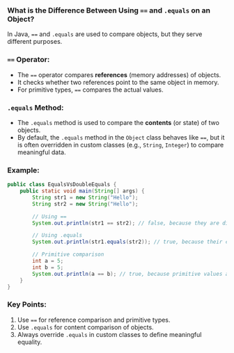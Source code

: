 ### What is the Difference Between Using `==` and `.equals` on an Object?

In Java, `==` and `.equals` are used to compare objects, but they serve different purposes.

### `==` Operator:
- The `==` operator compares **references** (memory addresses) of objects.
- It checks whether two references point to the same object in memory.
- For primitive types, `==` compares the actual values.

### `.equals` Method:
- The `.equals` method is used to compare the **contents** (or state) of two objects.
- By default, the `.equals` method in the `Object` class behaves like `==`, but it is often overridden in custom classes (e.g., `String`, `Integer`) to compare meaningful data.

### Example:

```java
public class EqualsVsDoubleEquals {
    public static void main(String[] args) {
        String str1 = new String("Hello");
        String str2 = new String("Hello");

        // Using ==
        System.out.println(str1 == str2); // false, because they are different objects

        // Using .equals
        System.out.println(str1.equals(str2)); // true, because their content is the same

        // Primitive comparison
        int a = 5;
        int b = 5;
        System.out.println(a == b); // true, because primitive values are compared
    }
}
```

### Key Points:
1. Use `==` for reference comparison and primitive types.
2. Use `.equals` for content comparison of objects.
3. Always override `.equals` in custom classes to define meaningful equality.
